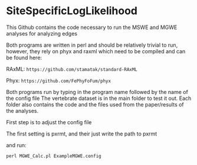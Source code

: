 # SiteSpecificLogLikelihood
This Github contains the code necessary to run the MSWE and MGWE analyses for analyzing edges

Both programs are written in perl and should be relatively trivial to run, however, they rely
on phyx and raxml which need to be compiled and can be found here:

RAxML: ```https://github.com/stamatak/standard-RAxML```

Phyx: ```https://github.com/FePhyFoFum/phyx```


Both programs run by typing in the program name followed by the name of the config file
The vertebrate dataset is in the main folder to test it out. Each folder also contains
the code and the files used from the paper/results of the analyses.

First step is to adjust the config file

The first setting is pxrmt, and their just write the path to pxrmt


and run: 
```
perl MGWE_Calc.pl ExampleMGWE.config
```
